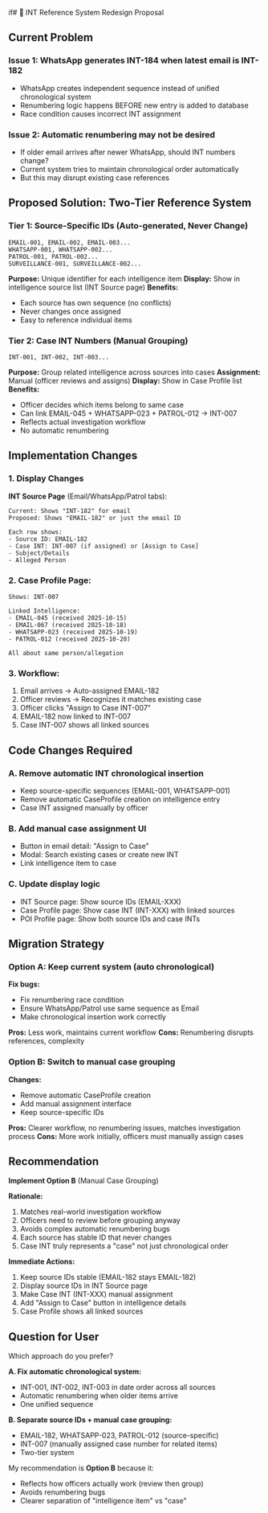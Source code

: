 if# 🔗 INT Reference System Redesign Proposal

## Current Problem

### Issue 1: WhatsApp generates INT-184 when latest email is INT-182
- WhatsApp creates independent sequence instead of unified chronological system
- Renumbering logic happens BEFORE new entry is added to database
- Race condition causes incorrect INT assignment

### Issue 2: Automatic renumbering may not be desired
- If older email arrives after newer WhatsApp, should INT numbers change?
- Current system tries to maintain chronological order automatically
- But this may disrupt existing case references

## Proposed Solution: Two-Tier Reference System

### Tier 1: **Source-Specific IDs** (Auto-generated, Never Change)
```
EMAIL-001, EMAIL-002, EMAIL-003...
WHATSAPP-001, WHATSAPP-002...
PATROL-001, PATROL-002...
SURVEILLANCE-001, SURVEILLANCE-002...
```

**Purpose:** Unique identifier for each intelligence item
**Display:** Show in intelligence source list (INT Source page)
**Benefits:**
- Each source has own sequence (no conflicts)
- Never changes once assigned
- Easy to reference individual items

### Tier 2: **Case INT Numbers** (Manual Grouping)
```
INT-001, INT-002, INT-003...
```

**Purpose:** Group related intelligence across sources into cases
**Assignment:** Manual (officer reviews and assigns)
**Display:** Show in Case Profile list
**Benefits:**
- Officer decides which items belong to same case
- Can link EMAIL-045 + WHATSAPP-023 + PATROL-012 → INT-007
- Reflects actual investigation workflow
- No automatic renumbering

## Implementation Changes

### 1. Display Changes

**INT Source Page** (Email/WhatsApp/Patrol tabs):
```
Current: Shows "INT-182" for email
Proposed: Shows "EMAIL-182" or just the email ID

Each row shows:
- Source ID: EMAIL-182
- Case INT: INT-007 (if assigned) or [Assign to Case]
- Subject/Details
- Alleged Person
```

### 2. Case Profile Page:
```
Shows: INT-007

Linked Intelligence:
- EMAIL-045 (received 2025-10-15)
- EMAIL-067 (received 2025-10-18)
- WHATSAPP-023 (received 2025-10-19)
- PATROL-012 (received 2025-10-20)

All about same person/allegation
```

### 3. Workflow:
1. Email arrives → Auto-assigned EMAIL-182
2. Officer reviews → Recognizes it matches existing case
3. Officer clicks "Assign to Case INT-007"
4. EMAIL-182 now linked to INT-007
5. Case INT-007 shows all linked sources

## Code Changes Required

### A. Remove automatic INT chronological insertion
- Keep source-specific sequences (EMAIL-001, WHATSAPP-001)
- Remove automatic CaseProfile creation on intelligence entry
- Case INT assigned manually by officer

### B. Add manual case assignment UI
- Button in email detail: "Assign to Case"
- Modal: Search existing cases or create new INT
- Link intelligence item to case

### C. Update display logic
- INT Source page: Show source IDs (EMAIL-XXX)
- Case Profile page: Show case INT (INT-XXX) with linked sources
- POI Profile page: Show both source IDs and case INTs

## Migration Strategy

### Option A: Keep current system (auto chronological)
**Fix bugs:**
- Fix renumbering race condition
- Ensure WhatsApp/Patrol use same sequence as Email
- Make chronological insertion work correctly

**Pros:** Less work, maintains current workflow
**Cons:** Renumbering disrupts references, complexity

### Option B: Switch to manual case grouping
**Changes:**
- Remove automatic CaseProfile creation
- Add manual assignment interface
- Keep source-specific IDs

**Pros:** Clearer workflow, no renumbering issues, matches investigation process
**Cons:** More work initially, officers must manually assign cases

## Recommendation

**Implement Option B** (Manual Case Grouping)

**Rationale:**
1. Matches real-world investigation workflow
2. Officers need to review before grouping anyway
3. Avoids complex automatic renumbering bugs
4. Each source has stable ID that never changes
5. Case INT truly represents a "case" not just chronological order

**Immediate Actions:**
1. Keep source IDs stable (EMAIL-182 stays EMAIL-182)
2. Display source IDs in INT Source page
3. Make Case INT (INT-XXX) manual assignment
4. Add "Assign to Case" button in intelligence details
5. Case Profile shows all linked sources

## Question for User

Which approach do you prefer?

**A. Fix automatic chronological system:**
- INT-001, INT-002, INT-003 in date order across all sources
- Automatic renumbering when older items arrive
- One unified sequence

**B. Separate source IDs + manual case grouping:**
- EMAIL-182, WHATSAPP-023, PATROL-012 (source-specific)
- INT-007 (manually assigned case number for related items)
- Two-tier system

My recommendation is **Option B** because it:
- Reflects how officers actually work (review then group)
- Avoids renumbering bugs
- Clearer separation of "intelligence item" vs "case"
